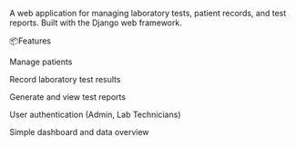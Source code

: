 A web application for managing laboratory tests, patient records, and test reports. Built with the Django web framework.

📦Features

Manage patients

Record laboratory test results

Generate and view test reports

User authentication (Admin, Lab Technicians)

Simple dashboard and data overview


